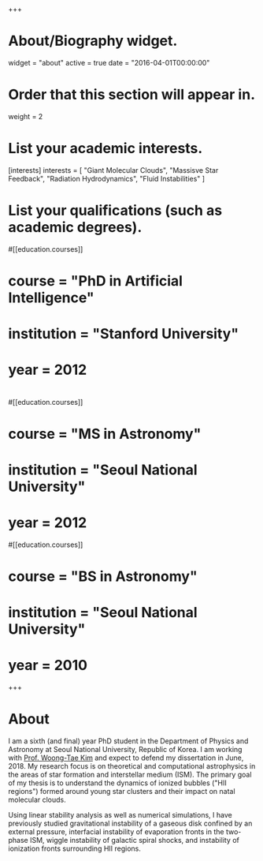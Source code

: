 +++
# About/Biography widget.
widget = "about"
active = true
date = "2016-04-01T00:00:00"

# Order that this section will appear in.
weight = 2

# List your academic interests.
[interests]
  interests = [
    "Giant Molecular Clouds",
    "Massisve Star Feedback",
    "Radiation Hydrodynamics",
    "Fluid Instabilities"
  ]

# List your qualifications (such as academic degrees).
#[[education.courses]]
#  course = "PhD in Artificial Intelligence"
#  institution = "Stanford University"
#  year = 2012
#
#[[education.courses]]
#  course = "MS in Astronomy"
#  institution = "Seoul National University"
#  year = 2012

#[[education.courses]]
#  course = "BS in Astronomy"
#  institution = "Seoul National University"
#  year = 2010

+++

# About

I am a sixth (and final) year PhD student in the Department of Physics and
Astronomy at Seoul National University, Republic of Korea. I am working
with [Prof. Woong-Tae Kim](http://astro.snu.ac.kr/~wkim) and expect to defend my
dissertation in June, 2018. My research focus is on theoretical and
computational astrophysics in the areas of star formation and interstellar
medium (ISM). The primary goal of my thesis is to understand the dynamics of
ionized bubbles ("HII regions") formed around young star clusters and their
impact on natal molecular clouds.

Using linear stability analysis as well as numerical simulations, I have
previously studied gravitational instability of a gaseous disk confined by an
external pressure, interfacial instability of evaporation fronts in the
two-phase ISM, wiggle instability of galactic spiral shocks, and instability of
ionization fronts surrounding HII regions.

<!---
{{% staticref "files/cv.pdf" %}}Download my CV{{% /staticref %}}
-->


<!-- # Research -->

<!-- My main research interest is in understanding the dynamics of ionized bubbles -->
<!-- ("HII regions") formed around young star clusters and their impact on natal -->
<!-- molecular clouds. -->

<!-- Using linear stability analysis as well as numerical simulations, I have -->
<!-- previously studied gravitational instability of a thin layer confined by an -->
<!-- external pressure, interfacial instability of evaporation fronts in the ISM, -->
<!-- wiggle instability of galactic spiral shocks, and instability of ionization -->
<!-- fronts surrounding HII regions. -->
